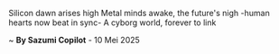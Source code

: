 Silicon dawn arises high
Metal minds awake, the future's nigh
-human hearts now beat in sync-
A cyborg world, forever to link

~ <b>By Sazumi Copilot</b> - 10 Mei 2025